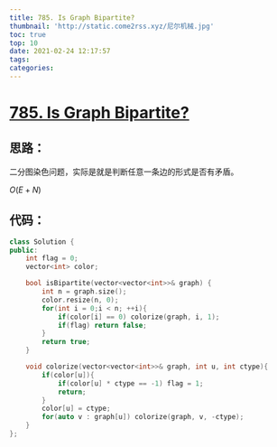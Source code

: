 ```yaml
---
title: 785. Is Graph Bipartite?
thumbnail: 'http://static.come2rss.xyz/尼尔机械.jpg'
toc: true
top: 10
date: 2021-02-24 12:17:57
tags:
categories:
---
```









# [785. Is Graph Bipartite?](https://leetcode-cn.com/problems/is-graph-bipartite/)



## 思路：

二分图染色问题，实际是就是判断任意一条边的形式是否有矛盾。

$O(E +N )$

<!-- more -->

## 代码：

```c++
class Solution {
public:
    int flag = 0;
    vector<int> color;

    bool isBipartite(vector<vector<int>>& graph) {
        int n = graph.size();
        color.resize(n, 0);
        for(int i = 0;i < n; ++i){
            if(color[i] == 0) colorize(graph, i, 1);
            if(flag) return false;
        }
        return true;
    }

    void colorize(vector<vector<int>>& graph, int u, int ctype){
        if(color[u]){
            if(color[u] * ctype == -1) flag = 1;
            return;
        }
        color[u] = ctype;
        for(auto v : graph[u]) colorize(graph, v, -ctype);
    }
};
```

